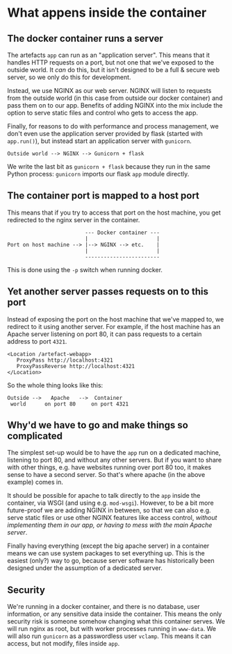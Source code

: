# What appens inside the container

## The docker container runs a server

The artefacts `app` can run as an "application server".
This means that it handles HTTP requests on a port, but not one that we've exposed to the outside world.
It _can_ do this, but it isn't designed to be a full & secure web server, so we only do this for development.

Instead, we use NGINX as our web server.
NGINX will listen to requests from the outside world (in this case from outside our docker container) and pass them on to our app.
Benefits of adding NGINX into the mix include the option to serve static files and control who gets to access the app.

Finally, for reasons to do with performance and process management, we don't even use the application server provided by flask (started with `app.run()`), but instead start an application server with `gunicorn`.

```
Outside world --> NGINX --> Gunicorn + flask
```

We write the last bit as `gunicorn + flask` because they run in the same Python process: `gunicorn` imports our flask `app` module directly.

## The container port is mapped to a host port

This means that if you try to access that port on the host machine, you get redirected to the nginx server in the container.

```
                         --- Docker container ---
                         |                      |
Port on host machine --> |--> NGINX --> etc.    |
                         |                      |
                         ------------------------
```

This is done using the `-p` switch when running docker.

## Yet another server passes requests on to this port

Instead of exposing the port on the host machine that we've mapped to, we redirect to it using another server.
For example, if the host machine has an Apache server listening on port 80, it can pass requests to a certain address to port `4321`.

```
<Location /artefact-webapp>
   ProxyPass http://localhost:4321
   ProxyPassReverse http://localhost:4321
</Location>
```

So the whole thing looks like this:

```
Outside -->   Apache   -->  Container
 world      on port 80     on port 4321
```

## Why'd we have to go and make things so complicated

The simplest set-up would be to have the `app` run on a dedicated machine, listening to port 80, and without any other servers.
But if you want to share with other things, e.g. have websites running over port 80 too, it makes sense to have a second server.
So that's where apache (in the above example) comes in.

It should be possible for apache to talk directly to the `app` inside the container, via WSGI (and using e.g. `mod-wsgi`).
However, to be a bit more future-proof we are adding NGINX in between, so that we can also e.g. serve static files or use other NGINX features like access control, *without implementing them in our app, or having to mess with the main Apache server*.

Finally having everything (except the big apache server) in a container means we can use system packages to set everything up.
This is the easiest (only?) way to go, because server software has historically been designed under the assumption of a dedicated server.

## Security

We're running in a docker container, and there is no database, user information, or any sensitive data inside the container.
This means the only security risk is someone somehow changing what this container serves.
We will run nginx as root, but with worker processes running in `www-data`.
We will also run `gunicorn` as a passwordless user `vclamp`.
This means it can access, but not modify, files inside `app`.

